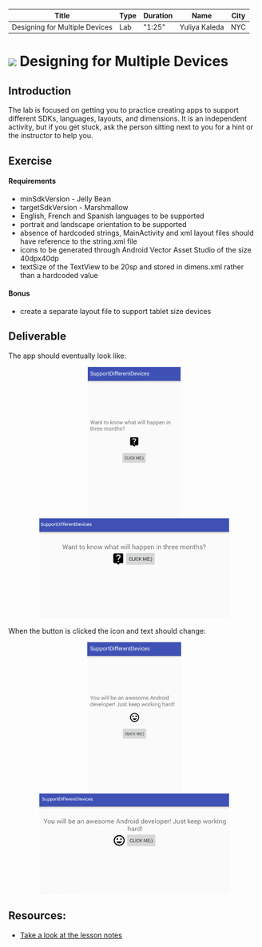 | Title | Type | Duration | Name | City |
| --- | --- | --- | --- | --- |
| Designing for Multiple Devices | Lab | "1:25" | Yuliya Kaleda | NYC |


# ![](https://ga-dash.s3.amazonaws.com/production/assets/logo-9f88ae6c9c3871690e33280fcf557f33.png)  Designing for Multiple Devices

## Introduction  
The lab is focused on getting you to practice creating apps to support different SDKs, languages, layouts, and dimensions. It is an independent activity, but if you get stuck, ask the person sitting next to you for a hint or the instructor to help you.

## Exercise  

#### Requirements  
- minSdkVersion - Jelly Bean
- targetSdkVersion - Marshmallow
- English, French and Spanish languages to be supported
- portrait and landscape orientation to be supported
- absence of hardcoded strings, MainActivity and xml layout files should have reference to the string.xml file
- icons to be generated through Android Vector Asset Studio of the size 40dpx40dp
- textSize of the TextView to be 20sp and stored in dimens.xml rather than a hardcoded value  

#### Bonus  
- create a separate layout file to support tablet size devices

## Deliverable

The app should eventually look like:
<p align="center">
  <a href="screenshots/portrait.png"><img src="screenshots/portrait.png" height="300"/></a>      <a href="screenshots/landscape.png"><img src="screenshots/landscape.png" height="200" width="380"/></a>
</p>

When the button is clicked the icon and text should change:
<p align="center">
  <a href="screenshots/portrait_clicked.png"><img src="screenshots/portrait_clicked.png" height="300"/></a>         <a href="screenshots/landscape_clicked.png"><img src="screenshots/landscape_clicked.png" height="200" width="380"/></a>
</p>

## Resources:
- [Take a look at the lesson notes](https://github.com/generalassembly-studio/ADI-curriculum/tree/designing-for-multiple-devices-lesson/resources/07-android-technologies-and-services/designing-for-multiple-devices)
